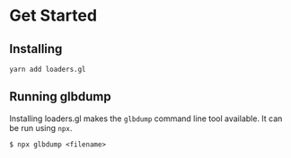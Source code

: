 # Get Started


## Installing

```
yarn add loaders.gl
```


## Running glbdump


Installing loaders.gl makes the `glbdump` command line tool available. It can be run using `npx`.

```
$ npx glbdump <filename>
```
